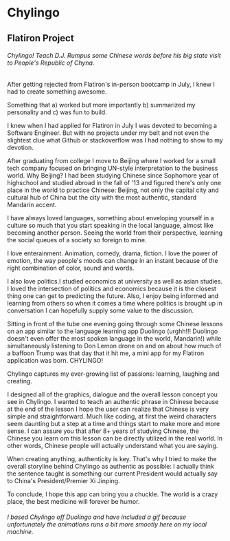 # Chylingo
## Flatiron Project
###### Chylingo! Teach D.J. Rumpus some Chinese words before his big state visit to People's Republic of Chyna.

After getting rejected from Flatiron's in-person bootcamp in July, I knew I had to create something awesome. 

Something that a) worked but more importantly b) summarized my personality and c) was fun to build.

I knew when I had applied for Flatiron in July I was devoted to becoming a Software Engineer. 
But with no projects under my belt and not even the slightest clue what Github or stackoverflow was 
I had nothing to show to my devotion.

After graduating from college I move to Beijing where I worked for a small tech company focused on bringing 
UN-style interpretation to the business world. Why Beijing? I had been studying Chinese since Sophomore year of highschool 
and studied abroad in the fall of '13 and figured there's only one place in the world to practice Chinese: Beijing, not only
the capital city and cultural hub of China but the city with the most authentic, standard Mandarin accent. 

I have always loved languages, something about enveloping yourself in a culture so much that you start speaking in the local
language, almost like becoming another person. Seeing the world from their perspective, learning the social queues of a
society so foreign to mine.

I love enterainment. Animation, comedy, drama, fiction. I love the power of emotion, the way people's moods can change in an
instant because of the right combination of color, sound and words.

I also love politics.I studied economics at university as well as asian studies. I loved the intersection of politics and 
economics because it is the closest thing one can get to predicting the future. Also, I enjoy being informed and learning from
others so when it comes a time where politics is brought up in conversation I can hopefully supply some value to the discussion.

Sitting in front of the tube one evening going through some Chinese lessons on an app similar to the language learning app
Duolingo (urghh!!! Duolingo doesn't even offer the most spoken language in the world, Mandarin!) while simultaneously listening
to Don Lemon drone on and on about how much of a baffoon Trump was that day that it hit me, a mini app for my Flatiron 
application was born. CHYLINGO!

Chylingo captures my ever-growing list of passions: learning, laughing and creating.

I designed all of the graphics, dialogue and the overall lesson concept you see in Chylingo. I wanted to teach an authentic phrase
in Chinese because at the end of the lesson I hope the user can realize that Chinese is very simple and straightforward.
Much like coding, at first the weird characters seem daunting but a step at a time and things start to make more and 
more sense. I can assure you that after 8+ years of studying Chinese, the Chinese you learn om this lesson can be 
directly utilized in the real world. In other words, Chinese people will actually understand what you are saying. 

When creating anything, authenticity is key. That's why I tried to make the overall storyline behind Chylingo as authentic as possible:
I actually think the sentence taught is something our current President would actually say to China's President/Premier
Xi Jinping.

To conclude, I hope this app can bring you a chuckle. The world is a crazy place, the best medicine will forever be humor.

###### I based Chylingo off Duolingo and have included a gif because unfortunately the animations runs a bit more smootly here on my local machine. 
